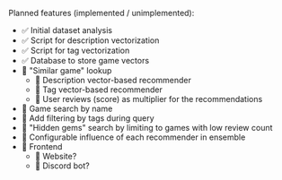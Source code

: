 Planned features (implemented / unimplemented):

- ✅ Initial dataset analysis
- ✅ Script for description vectorization
- ✅ Script for tag vectorization
- ✅ Database to store game vectors
- 🔳 "Similar game" lookup
  - 🔳 Description vector-based recommender
  - 🔳 Tag vector-based recommender
  - 🔳 User reviews (score) as multiplier for the recommendations
- 🔳 Game search by name
- 🔳 Add filtering by tags during query
- 🔳 "Hidden gems" search by limiting to games with low review count
- 🔳 Configurable influence of each recommender in ensemble
- 🔳 Frontend
  - 🔳 Website?
  - 🔳 Discord bot?